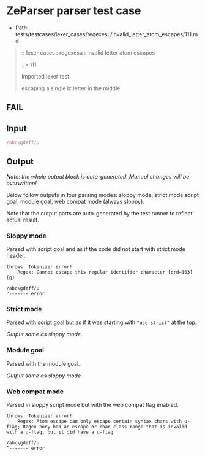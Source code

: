# ZeParser parser test case

- Path: tests/testcases/lexer_cases/regexesu/invalid_letter_atom_escapes/111.md

> :: lexer cases : regexesu : invalid letter atom escapes
>
> ::> 111
>
> Imported lexer test
>
> escaping a single lc letter in the middle

## FAIL

## Input

`````js
/abc\gdeff/u
`````

## Output

_Note: the whole output block is auto-generated. Manual changes will be overwritten!_

Below follow outputs in four parsing modes: sloppy mode, strict mode script goal, module goal, web compat mode (always sloppy).

Note that the output parts are auto-generated by the test runner to reflect actual result.

### Sloppy mode

Parsed with script goal and as if the code did not start with strict mode header.

`````
throws: Tokenizer error!
    Regex: Cannot escape this regular identifier character [ord=103][g]

/abc\gdeff/u
^------- error
`````

### Strict mode

Parsed with script goal but as if it was starting with `"use strict"` at the top.

_Output same as sloppy mode._

### Module goal

Parsed with the module goal.

_Output same as sloppy mode._

### Web compat mode

Parsed in sloppy script mode but with the web compat flag enabled.

`````
throws: Tokenizer error!
    Regex: Atom escape can only escape certain syntax chars with u-flag; Regex body had an escape or char class range that is invalid with a u-flag, but it did have a u-flag

/abc\gdeff/u
^------- error
`````

